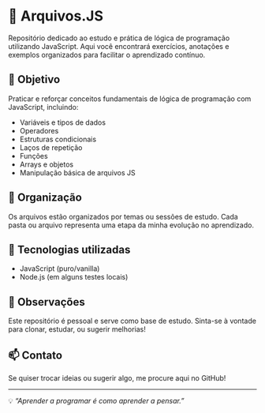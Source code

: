 # 📁 Arquivos.JS

Repositório dedicado ao estudo e prática de lógica de programação utilizando JavaScript. Aqui você encontrará exercícios, anotações e exemplos organizados para facilitar o aprendizado contínuo.

## 🧠 Objetivo

Praticar e reforçar conceitos fundamentais de lógica de programação com JavaScript, incluindo:

- Variáveis e tipos de dados
- Operadores
- Estruturas condicionais
- Laços de repetição
- Funções
- Arrays e objetos
- Manipulação básica de arquivos JS

## 📂 Organização

Os arquivos estão organizados por temas ou sessões de estudo. Cada pasta ou arquivo representa uma etapa da minha evolução no aprendizado.

## 🚀 Tecnologias utilizadas

- JavaScript (puro/vanilla)
- Node.js (em alguns testes locais)

## 📌 Observações

Este repositório é pessoal e serve como base de estudo. Sinta-se à vontade para clonar, estudar, ou sugerir melhorias!

## 📫 Contato

Se quiser trocar ideias ou sugerir algo, me procure aqui no GitHub!

---

💡 _“Aprender a programar é como aprender a pensar.”_
